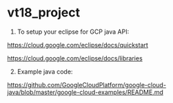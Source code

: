 # vt18_project

1. To setup your eclipse for GCP java API:

https://cloud.google.com/eclipse/docs/quickstart

https://cloud.google.com/eclipse/docs/libraries


2. Example java code:

https://github.com/GoogleCloudPlatform/google-cloud-java/blob/master/google-cloud-examples/README.md

